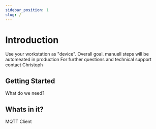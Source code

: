 ```yaml
---
sidebar_position: 1
slug: /
---
```


# Introduction

Use your workstation as "device".
Overall goal.
manuell steps will be automeated in production
For further questions and technical support contact Christoph

## Getting Started

What do we need?

## Whats in it?

MQTT Client
